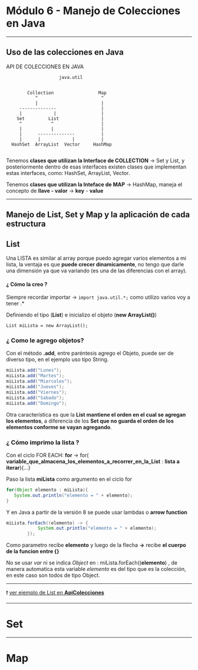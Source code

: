 # Módulo 6 - Manejo de Colecciones en Java

---

## Uso de las colecciones en Java

API DE COLECCIONES EN JAVA

```
                    java.util
                    
       
        Collection                 Map
           ^                        ^
           |                        |
     --------------                 |
     |            |                 |
    Set         List                |
     ^           ^                  |
     |           |                  |
     |      --------------          |
     |      |            |          |
  HashSet  ArrayList  Vector     HashMap
   
```

Tenemos **clases que utilizan la Interface de COLLECTION** -> Set y List, y posteriormente dentro de esas interfaces existen clases que implementan estas interfaces, como: HashSet, ArrayList, Vector.

Tenemos **clases que utilizan la Inteface de MAP** -> HashMap, maneja el concepto de **llave - valor** -> **key** - **value**

---

## Manejo de List, Set y Map y la aplicación de cada estructura

## List

Una LISTA es similar al array porque puedo agregar varios elementos a mi lista, la ventaja es que **puede crecer dinamicamente**, no tengo que darle una dimensión ya que va variando (es una de las diferencias con el array).


#### ¿ Cómo la creo ?

Siempre recordar importar -> ```import java.util.*;``` como utilizo varios voy a tener .*

Definiendo el tipo (**List**) e inicializo el objeto (**new ArrayList()**)

```
List miLista = new ArrayList();
```

### ¿ Como le agrego objetos?

Con el método **.add**, entre paréntesis agrego el Objeto, puede ser de diverso tipo, en el ejemplo uso tipo String.

```JAVA
miLista.add("Lunes");
miLista.add("Martes");
miLista.add("Miercoles");
miLista.add("Jueves");
miLista.add("Viernes");
miLista.add("Sabado");
miLista.add("Domingo");
```

Otra característica es que la **List mantiene el orden en el cual se agregan los elementos**, a diferencia de los **Set que no guarda el orden de los elementos conforme se vayan agregando**.


### ¿ Cómo imprimo la lista ?

Con el ciclo FOR EACH: **for** -> for( **variable_que_almacena_los_elementos_a_recorrer_en_la_List** : **lista a iterar**){...}

Paso la lista **miLista** como argumento en el ciclo for

```JAVA
for(Object elemento : miLista){
   System.out.println("elemento = " + elemento);
}
```

Y en Java a partir de la versión 8 se puede usar lambdas o **arrow function**

```Java
miLista.forEach((elemento) -> {
            System.out.println("elemento = " + elemento);
        });
```

Como parametro recibe **elemento** y luego de la flecha **->** recibe **el cuerpo de la funcion entre {}**

No se usar *var* ni se indica *Object* en : miLista.forEach((**elemento**) , de manera automatica esta variable *elemento* es del tipo que es la colección, en este caso son todos de tipo Object.

---

❗ [ver ejemplo de List en **ApiColecciones**](https://github.com/eugenia1984/Universidad-Java-Udemy/tree/main/nivel2_leccion6_colecciones/ApiColecciones)

---

# Set

---

# Map
